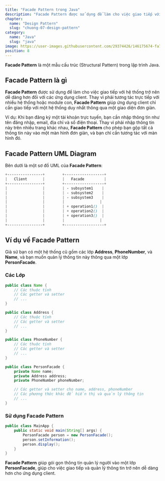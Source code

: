 ```yaml
---
title: "Facade Pattern trong Java"
description: "Facade Pattern được sử dụng để làm cho việc giao tiếp với hệ thống trở nên dễ dàng hơn đối với các ứng dụng client. "
chapter:
  name: "Design Pattern"
  slug: "chuong-07-design-pattern"
category:
  name: "Java"
  slug: "java"
image: https://user-images.githubusercontent.com/29374426/146175674-fa7e09f7-4e42-485e-a2b5-8c664601b203.png
position: 8
---
```


**Facade Pattern** là một mẫu cấu trúc (Structural Pattern) trong lập trình Java.

## Facade Pattern là gì

**Facade Pattern** được sử dụng để làm cho việc giao tiếp với hệ thống trở nên dễ dàng hơn đối với các ứng dụng client. Thay vì phải tương tác trực tiếp với nhiều hệ thống hoặc module con, **Facade Pattern** giúp ứng dụng client chỉ cần giao tiếp với một hệ thống duy nhất thông qua một giao diện đơn giản.

Ví dụ: Khi bạn đăng ký một tài khoản trực tuyến, bạn cần nhập thông tin như tên đăng nhập, email, địa chỉ và số điện thoại. Thay vì phải nhập thông tin này trên nhiều trang khác nhau, **Facade Pattern** cho phép bạn gộp tất cả thông tin này vào một màn hình đơn giản, và bạn chỉ cần tương tác với màn hình đó.

## Facade Pattern UML Diagram

Bên dưới là một sơ đồ UML của **Facade Pattern**:

```scss
+----------------+        +------------------+
|   Client       |        |   Facade         |
+----------------+        +------------------+
|                |        | - subsystem1    |
|                |        | - subsystem2    |
|                |        | - subsystem3    |
|                |        |                |
|                |        | + operation1()  |
|                |        | + operation2()  |
|                |        | + operation3()  |
|                |        |                |
+----------------+        +------------------+
```

## Ví dụ về Facade Pattern

Giả sử bạn có một hệ thống cũ gồm các lớp **Address**, **PhoneNumber**, và **Name**, và bạn muốn quản lý thông tin này thông qua một lớp **PersonFacade**.

### Các Lớp

```java
public class Name {
    // Các thuộc tính
    // Các getter và setter
    // ...
}

public class Address {
    // Các thuộc tính
    // Các getter và setter
    // ...
}

public class PhoneNumber {
    // Các thuộc tính
    // Các getter và setter
    // ...
}

public class PersonFacade {
    private Name name;
    private Address address;
    private PhoneNumber phoneNumber;

    // Các getter và setter cho name, address, phoneNumber
    // Các phương thức khác để hiển thị và quản lý thông tin
    // ...
}
```

### Sử dụng Facade Pattern

```java
public class MainApp {
    public static void main(String[] args) {
        PersonFacade person = new PersonFacade();
        person.setInformation();
        person.display();
    }
}
```

**Facade Pattern** giúp gói gọn thông tin quản lý người vào một lớp **PersonFacade**, giúp cho việc giao tiếp và quản lý thông tin trở nên dễ dàng hơn cho ứng dụng client.
